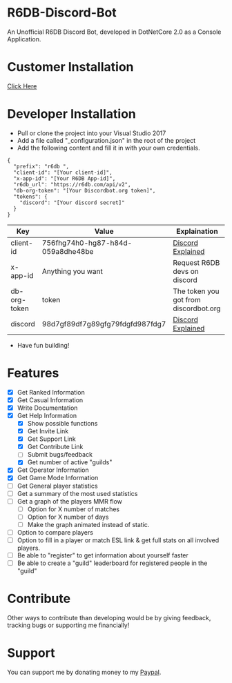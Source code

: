 # R6DB-Discord-Bot
An Unofficial R6DB Discord Bot, developed in DotNetCore 2.0 as a Console Application.

# Customer Installation
[Click Here](https://discordapp.com/oauth2/authorize?client_id=405862980132143106&scope=bot&permissions=19456)

# Developer Installation
- Pull or clone the project into your Visual Studio 2017
- Add a file called "_configuration.json" in the root of the project
- Add the following content and fill it in with your own credentials.
```
{
  "prefix": "r6db ",
  "client-id": "[Your client-id]",
  "x-app-id": "[Your R6DB App-id]",
  "r6db_url": "https://r6db.com/api/v2",
  "db-org-token": "[Your Discordbot.org token]",
  "tokens": {
    "discord": "[Your discord secret]"
  }
}
```
Key | Value | Explaination
--- | --- | ---
client-id | 756fhg74h0-hg87-h84d-059a8dhe48be | [Discord Explained](https://discordapp.com/developers/docs/topics/oauth2)
x-app-id | Anything you want | Request R6DB devs on discord
db-org-token | token | The token you got from discordbot.org 
discord | 98d7gf89df7g89gfg79fdgfd987fdg7 | [Discord Explained](https://github.com/reactiflux/discord-irc/wiki/Creating-a-discord-bot-&-getting-a-token)

- Have fun building!

# Features
- [X] Get Ranked Information
- [X] Get Casual Information
- [X] Write Documentation
- [X] Get Help Information
  - [X] Show possible functions
  - [X] Get Invite Link
  - [X] Get Support Link
  - [X] Get Contribute Link
  - [ ] Submit bugs/feedback
  - [X] Get number of active "guilds"
- [X] Get Operator Information
- [X] Get Game Mode Information
- [ ] Get General player statistics
- [ ] Get a summary of the most used statistics
- [ ] Get a graph of the players MMR flow
  - [ ] Option for X number of matches
  - [ ] Option for X number of days
  - [ ] Make the graph animated instead of static.
- [ ] Option to compare players
- [ ] Option to fill in a player or match ESL link & get full stats on all involved players.
- [ ] Be able to "register" to get information about yourself faster
- [ ] Be able to create a "guild" leaderboard for registered people in the "guild"

# Contribute
Other ways to contribute than developing would be by giving feedback, tracking bugs or supporting me financially!

# Support
You can support me by donating money to my [Paypal](https://www.paypal.me/Dakpan).
